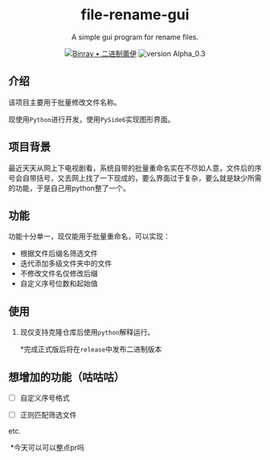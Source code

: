 <p align="center">
  <h1 align="center">file-rename-gui</h1>
  <p align="center">A simple gui program for rename files.<p>
  <p align="center">
    <a href="https://blog.reilkay.com/about/"><img src="https://img.shields.io/badge/MADE--BY-Ray-blue?style=flat-square" alt="Binray • 二进制蕾伊"></a>
    <img src="https://img.shields.io/badge/VRESION-Alpha_0.3-critical?style=flat-square" alt="version Alpha_0.3">
  </p>
</p>





## 介绍

该项目主要用于批量修改文件名称。

现使用`Python`进行开发，使用`PySide6`实现图形界面。

## 项目背景

最近天天从网上下电视剧看，系统自带的批量重命名实在不尽如人意，文件后的序号会自带括号，又去网上找了一下现成的，要么界面过于复杂，要么就是缺少所需的功能，于是自己用python整了一个。

## 功能

功能十分单一，现仅能用于批量重命名，可以实现：

+ 根据文件后缀名筛选文件
+ 迭代添加多级文件夹中的文件
+ 不修改文件名仅修改后缀
+ 自定义序号位数和起始值

## 使用

1. 现仅支持克隆仓库后使用`python`解释运行。

   \*完成正式版后将在`release`中发布二进制版本

## 想增加的功能（咕咕咕）

- [ ] 自定义序号格式

- [ ] 正则匹配筛选文件

etc.

​	\*今天可以可以整点pr吗
